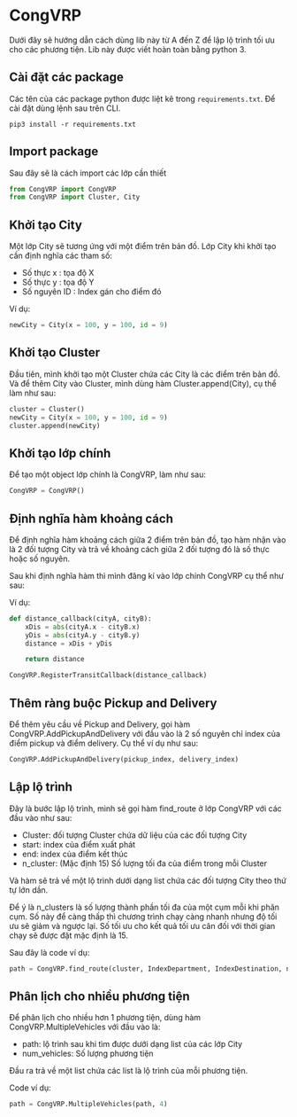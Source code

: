 # CongVRP
Dưới đây sẽ hướng dẫn cách dùng lib này từ A đến Z để lập lộ trình tối ưu cho các phương tiện. Lib này được viết hoàn toàn bằng python 3.

## Cài đặt các package 

Các tên của các package python được liệt kê trong `requirements.txt`.
Để cài đặt dùng lệnh sau trên CLI.

```
pip3 install -r requirements.txt
```

## Import package
Sau đây sẽ là cách import các lớp cần thiết 

```python
from CongVRP import CongVRP
from CongVRP import Cluster, City
```

## Khởi tạo City
Một lớp City sẽ tương ứng với một điểm trên bản đồ. Lớp City khi khởi tạo cần định nghĩa các tham số:

- Số thực x : tọa độ X
- Số thực y : tọa độ Y
- Số nguyên ID : Index gán cho điểm đó

Ví dụ:
```python
newCity = City(x = 100, y = 100, id = 9)
```


## Khởi tạo Cluster
Đầu tiên, mình khởi tạo một Cluster chứa các City là các điểm trên bản đồ. Và để thêm City vào Cluster, mình dùng hàm Cluster.append(City), cụ thể làm như sau:
```python
cluster = Cluster()
newCity = City(x = 100, y = 100, id = 9)
cluster.append(newCity)
```

## Khởi tạo lớp chính 
Để tạo một object lớp chính là CongVRP, làm như sau:
```python
CongVRP = CongVRP()
```

## Định nghĩa hàm khoảng cách
Để định nghĩa hàm khoảng cách giữa 2 điểm trên bản đồ, tạo hàm nhận vào là 2 đối tượng City và trả về khoảng cách giữa 2 đối tượng đó là số thực hoặc số nguyên.

Sau khi định nghĩa hàm thì mình đăng kí vào lớp chính CongVRP cụ thể như sau:

Ví dụ:
```python
def distance_callback(cityA, cityB):
    xDis = abs(cityA.x - cityB.x)
    yDis = abs(cityA.y - cityB.y)
    distance = xDis + yDis

    return distance

CongVRP.RegisterTransitCallback(distance_callback)
```

## Thêm ràng buộc Pickup and Delivery
Để thêm yêu cầu về Pickup and Delivery, gọi hàm CongVRP.AddPickupAndDelivery với đầu vào là 2 số nguyên chỉ index của điểm pickup và điểm delivery. Cụ thể ví dụ như sau:

```python
CongVRP.AddPickupAndDelivery(pickup_index, delivery_index)
```

## Lập lộ trình

Đây là bước lập lộ trình, mình sẽ gọi hàm find_route ở lớp CongVRP với các đầu vào như sau:

- Cluster: đối tượng Cluster chứa dữ liệu của các đối tượng City
- start: index của điểm xuất phát
- end: index của điểm kết thúc
- n_cluster: (Mặc định 15) Số lượng tối đa của điểm trong mỗi Cluster

Và hàm sẽ trả về một lộ trình dưới dạng list chứa các đối tượng City theo thứ tự lớn dần.

Để ý là n_clusters là số lượng thành phần tối đa của một cụm mỗi khi phân cụm. Số này để càng thấp thì chương trình chạy càng nhanh nhưng độ tối ưu sẽ giảm và ngược lại. Số tối ưu cho kết quả tối ưu cân đối với thời gian chạy sẽ được đặt mặc định là 15.

Sau đây là code ví dụ:

```python
path = CongVRP.find_route(cluster, IndexDepartment, IndexDestination, n_clusters = 15)
```

## Phân lịch cho nhiều phương tiện

Để phân lịch cho nhiều hơn 1 phương tiện, dùng hàm CongVRP.MultipleVehicles với đầu vào là: 

- path: lộ trình sau khi tìm được dưới dạng list của các lớp City
- num_vehicles: Số lượng phương tiện

Đầu ra trả về một list chứa các list là lộ trình của mỗi phương tiện.

Code ví dụ:
```python
path = CongVRP.MultipleVehicles(path, 4)
```



